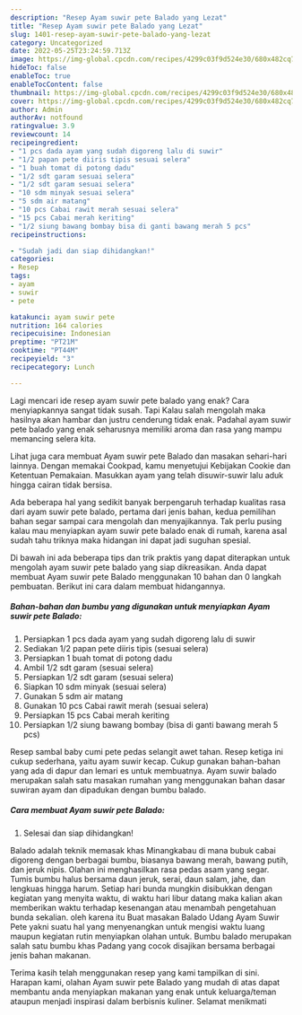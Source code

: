 ```yaml
---
description: "Resep Ayam suwir pete Balado yang Lezat"
title: "Resep Ayam suwir pete Balado yang Lezat"
slug: 1401-resep-ayam-suwir-pete-balado-yang-lezat
category: Uncategorized
date: 2022-05-25T23:24:59.713Z
image: https://img-global.cpcdn.com/recipes/4299c03f9d524e30/680x482cq70/ayam-suwir-pete-balado-foto-resep-utama.jpg
hideToc: false
enableToc: true
enableTocContent: false
thumbnail: https://img-global.cpcdn.com/recipes/4299c03f9d524e30/680x482cq70/ayam-suwir-pete-balado-foto-resep-utama.jpg
cover: https://img-global.cpcdn.com/recipes/4299c03f9d524e30/680x482cq70/ayam-suwir-pete-balado-foto-resep-utama.jpg
author: Admin
authorAv: notfound
ratingvalue: 3.9
reviewcount: 14
recipeingredient:
- "1 pcs dada ayam yang sudah digoreng lalu di suwir"
- "1/2 papan pete diiris tipis sesuai selera"
- "1 buah tomat di potong dadu"
- "1/2 sdt garam sesuai selera"
- "1/2 sdt garam sesuai selera"
- "10 sdm minyak sesuai selera"
- "5 sdm air matang"
- "10 pcs Cabai rawit merah sesuai selera"
- "15 pcs Cabai merah keriting"
- "1/2 siung bawang bombay bisa di ganti bawang merah 5 pcs"
recipeinstructions:

- "Sudah jadi dan siap dihidangkan!"
categories:
- Resep
tags:
- ayam
- suwir
- pete

katakunci: ayam suwir pete 
nutrition: 164 calories
recipecuisine: Indonesian
preptime: "PT21M"
cooktime: "PT44M"
recipeyield: "3"
recipecategory: Lunch

---
```



Lagi mencari ide resep ayam suwir pete balado yang enak? Cara menyiapkannya sangat tidak susah. Tapi Kalau salah mengolah maka hasilnya akan hambar dan justru cenderung tidak enak. Padahal ayam suwir pete balado yang enak seharusnya memiliki aroma dan rasa yang mampu memancing selera kita.


Lihat juga cara membuat Ayam suwir pete Balado dan masakan sehari-hari lainnya. Dengan memakai Cookpad, kamu menyetujui Kebijakan Cookie dan Ketentuan Pemakaian. Masukkan ayam yang telah disuwir-suwir lalu aduk hingga cairan tidak bersisa.

Ada beberapa hal yang sedikit banyak berpengaruh terhadap kualitas rasa dari ayam suwir pete balado, pertama dari jenis bahan, kedua pemilihan bahan segar sampai cara mengolah dan menyajikannya. Tak perlu pusing kalau mau menyiapkan ayam suwir pete balado enak di rumah, karena asal sudah tahu triknya maka hidangan ini dapat jadi suguhan spesial.


Di bawah ini ada beberapa tips dan trik praktis yang dapat diterapkan untuk mengolah ayam suwir pete balado yang siap dikreasikan. Anda dapat membuat Ayam suwir pete Balado menggunakan 10 bahan dan 0 langkah pembuatan. Berikut ini cara dalam membuat hidangannya.

<!--inarticleads1-->

##### Bahan-bahan dan bumbu yang digunakan untuk menyiapkan Ayam suwir pete Balado:

1. Persiapkan 1 pcs dada ayam yang sudah digoreng lalu di suwir
1. Sediakan 1/2 papan pete diiris tipis (sesuai selera)
1. Persiapkan 1 buah tomat di potong dadu
1. Ambil 1/2 sdt garam (sesuai selera)
1. Persiapkan 1/2 sdt garam (sesuai selera)
1. Siapkan 10 sdm minyak (sesuai selera)
1. Gunakan 5 sdm air matang
1. Gunakan 10 pcs Cabai rawit merah (sesuai selera)
1. Persiapkan 15 pcs Cabai merah keriting
1. Persiapkan 1/2 siung bawang bombay (bisa di ganti bawang merah 5 pcs)


Resep sambal baby cumi pete pedas selangit awet tahan. Resep ketiga ini cukup sederhana, yaitu ayam suwir kecap. Cukup gunakan bahan-bahan yang ada di dapur dan lemari es untuk membuatnya. Ayam suwir balado merupakan salah satu masakan rumahan yang menggunakan bahan dasar suwiran ayam dan dipadukan dengan bumbu balado. 

<!--inarticleads2-->

##### Cara membuat Ayam suwir pete Balado:


1. Selesai dan siap dihidangkan!

Balado adalah teknik memasak khas Minangkabau di mana bubuk cabai digoreng dengan berbagai bumbu, biasanya bawang merah, bawang putih, dan jeruk nipis. Olahan ini menghasilkan rasa pedas asam yang segar. Tumis bumbu halus bersama daun jeruk, serai, daun salam, jahe, dan lengkuas hingga harum. Setiap hari bunda mungkin disibukkan dengan kegiatan yang menyita waktu, di waktu hari libur datang maka kalian akan memberikan waktu terhadap kesenangan atau menambah pengetahuan bunda sekalian. oleh karena itu Buat masakan Balado Udang Ayam Suwir Pete yakni suatu hal yang menyenangkan untuk mengisi waktu luang maupun kegiatan rutin menyiapkan olahan untuk. Bumbu balado merupakan salah satu bumbu khas Padang yang cocok disajikan bersama berbagai jenis bahan makanan. 

Terima kasih telah menggunakan resep yang kami tampilkan di sini. Harapan kami, olahan Ayam suwir pete Balado yang mudah di atas dapat membantu anda menyiapkan makanan yang enak untuk keluarga/teman ataupun menjadi inspirasi dalam berbisnis kuliner. Selamat menikmati
